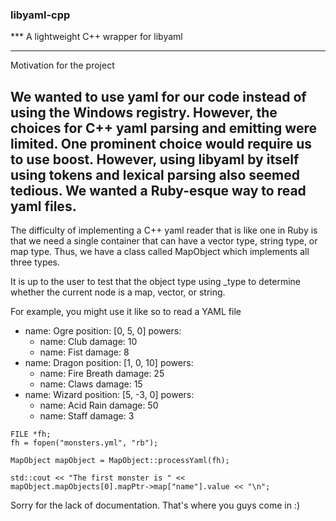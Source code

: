 ### libyaml-cpp
*** A lightweight C++ wrapper for libyaml

---
Motivation for the project

We wanted to use yaml for our code instead of using the Windows registry. However, the choices for C++ yaml parsing and emitting were limited. One prominent choice would require us to use boost.  However, using libyaml by itself using tokens and lexical parsing also seemed tedious. We wanted a Ruby-esque way to read yaml files.
---

The difficulty of implementing a C++ yaml reader that is like one in Ruby is that we need a single container that can have a vector type, string type, or map type.  Thus, we have a class called MapObject which implements all three types. 

It is up to the user to test that the object type using _type to determine whether the current node is a map, vector, or string.  

For example, you might use it like so to read a YAML file

- name: Ogre
  position: [0, 5, 0]
  powers:
    - name: Club
      damage: 10
    - name: Fist
      damage: 8
- name: Dragon
  position: [1, 0, 10]
  powers:
    - name: Fire Breath
      damage: 25
    - name: Claws
      damage: 15
- name: Wizard
  position: [5, -3, 0]
  powers:
    - name: Acid Rain
      damage: 50
    - name: Staff
      damage: 3 

```
FILE *fh;
fh = fopen("monsters.yml", "rb");
    
MapObject mapObject = MapObject::processYaml(fh);

std::cout << "The first monster is " << mapObject.mapObjects[0].mapPtr->map["name"].value << "\n";
```

Sorry for the lack of documentation. That's where you guys come in :)